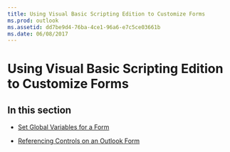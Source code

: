 ```yaml
---
title: Using Visual Basic Scripting Edition to Customize Forms
ms.prod: outlook
ms.assetid: dd7be9d4-76ba-4ce1-96a6-e7c5ce03661b
ms.date: 06/08/2017
---
```



# Using Visual Basic Scripting Edition to Customize Forms

## In this section


-  [Set Global Variables for a Form](set-global-variables-for-a-form.md)
    
-  [Referencing Controls on an Outlook Form](referencing-controls-on-an-outlook-form.md)
    

